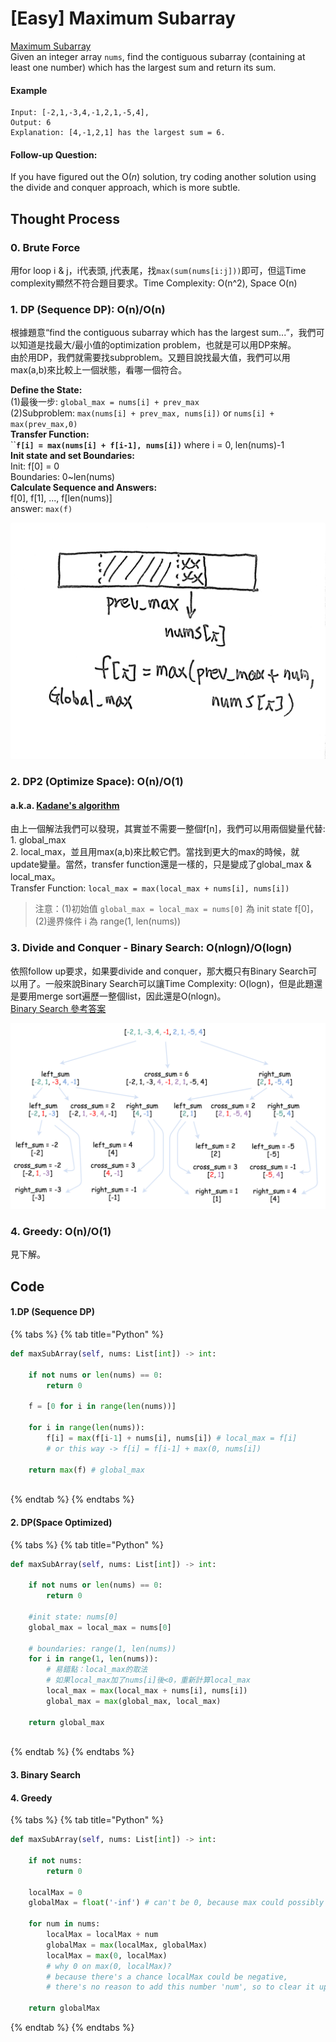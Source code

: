 # \[Easy\] Maximum Subarray

[Maximum Subarray](https://leetcode.com/problems/maximum-subarray/)  
Given an integer array `nums`, find the contiguous subarray \(containing at least one number\) which has the largest sum and return its sum.

#### Example

```text
Input: [-2,1,-3,4,-1,2,1,-5,4],
Output: 6
Explanation: [4,-1,2,1] has the largest sum = 6.
```

#### Follow-up Question:

If you have figured out the O\(_n_\) solution, try coding another solution using the divide and conquer approach, which is more subtle.

## Thought Process

### 0. Brute Force

用for loop i & j，i代表頭, j代表尾，找`max(sum(nums[i:j]))`即可，但這Time complexity顯然不符合題目要求。Time Complexity: O\(n^2\), Space O\(n\)

### 1. DP \(Sequence DP\): O\(n\)/O\(n\)

根據題意“find the contiguous subarray which has the largest sum...”，我們可以知道是找最大/最小值的optimization problem，也就是可以用DP來解。  
由於用DP，我們就需要找subproblem。又題目說找最大值，我們可以用max\(a,b\)來比較上一個狀態，看哪一個符合。  
  
**Define the State:**  
\(1\)最後一步: `global_max = nums[i] + prev_max`  
\(2\)Subproblem: `max(nums[i] + prev_max, nums[i])` or `nums[i] + max(prev_max,0)`  
**Transfer Function:**  
 ``**`f[i] = max(nums[i] + f[i-1], nums[i])`** where i = 0, len\(nums\)-1  
**Init state and set Boundaries:**  
Init: f\[0\] = 0  
Boundaries: 0~len\(nums\)  
**Calculate Sequence and Answers:**  
f\[0\], f\[1\], ..., f\[len\(nums\)\]  
answer: `max(f)`

![last state of this problem](../.gitbook/assets/1.jpg)

### 2. DP2 \(Optimize Space\): O\(n\)/O\(1\)

#### a.k.a. [Kadane's algorithm](https://en.wikipedia.org/wiki/Maximum_subarray_problem) 

由上一個解法我們可以發現，其實並不需要一整個f\[n\]，我們可以用兩個變量代替: 1. global\_max   
2. local\_max，並且用max\(a,b\)來比較它們。當找到更大的max的時候，就update變量。當然，transfer function還是一樣的，只是變成了global\_max & local\_max。  
Transfer Function: `local_max = max(local_max + nums[i], nums[i])`

> 注意：\(1\)初始值 `global_max = local_max = nums[0]` 為 init state f\[0\]，  
> \(2\)邊界條件 i 為 range\(1, len\(nums\)\)

### 3. Divide and Conquer - Binary Search: O\(nlogn\)/O\(logn\)

依照follow up要求，如果要divide and conquer，那大概只有Binary Search可以用了。一般來說Binary Search可以讓Time Complexity: O\(logn\)，但是此題還是要用merge sort遍歷一整個list，因此還是O\(nlogn\)。  
[Binary Search 參考答案](https://leetcode.com/problems/maximum-subarray/discuss/20371/Java-Dynamic-Programming-or-Binary-Search)

![](../.gitbook/assets/image%20%2817%29.png)

### 4. Greedy: O\(n\)/O\(1\)

見下解。

## Code

#### 1.DP \(Sequence DP\)

{% tabs %}
{% tab title="Python" %}
```python
def maxSubArray(self, nums: List[int]) -> int:
    
    if not nums or len(nums) == 0:
        return 0
        
    f = [0 for i in range(len(nums))]
    
    for i in range(len(nums)):
        f[i] = max(f[i-1] + nums[i], nums[i]) # local_max = f[i]
        # or this way -> f[i] = f[i-1] + max(0, nums[i]) 
    
    return max(f) # global_max
    
```
{% endtab %}
{% endtabs %}

#### 2. DP\(Space Optimized\)

{% tabs %}
{% tab title="Python" %}
```python
def maxSubArray(self, nums: List[int]) -> int:
    
    if not nums or len(nums) == 0:
        return 0
    
    #init state: nums[0]
    global_max = local_max = nums[0]
    
    # boundaries: range(1, len(nums))
    for i in range(1, len(nums)):
        # 易錯點：local_max的取法
        # 如果local_max加了nums[i]後<0，重新計算local_max
        local_max = max(local_max + nums[i], nums[i])
        global_max = max(global_max, local_max)
    
    return global_max
    
```
{% endtab %}
{% endtabs %}

#### 3. Binary Search

#### 4. Greedy

{% tabs %}
{% tab title="Python" %}
```python
def maxSubArray(self, nums: List[int]) -> int:

    if not nums:
        return 0
    
    localMax = 0
    globalMax = float('-inf') # can't be 0, because max could possibly be 0.
    
    for num in nums:
        localMax = localMax + num
        globalMax = max(localMax, globalMax)
        localMax = max(0, localMax) 
        # why 0 on max(0, localMax)? 
        # because there's a chance localMax could be negative, 
        # there's no reason to add this number 'num', so to clear it up become 0.
    
    return globalMax

```
{% endtab %}
{% endtabs %}

